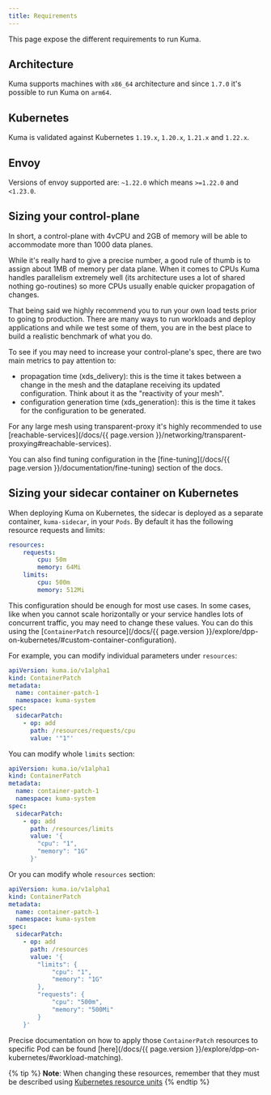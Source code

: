 ```yaml
---
title: Requirements
---
```


This page expose the different requirements to run Kuma.

## Architecture

Kuma supports machines with `x86_64` architecture and since `1.7.0` it's possible to run Kuma on `arm64`.

## Kubernetes

Kuma is validated against Kubernetes `1.19.x`, `1.20.x`, `1.21.x` and `1.22.x`.

## Envoy

Versions of envoy supported are: `~1.22.0` which means `>=1.22.0` and `<1.23.0`.

## Sizing your control-plane

In short, a control-plane with 4vCPU and 2GB of memory will be able to accommodate more than 1000 data planes.

While it's really hard to give a precise number, a good rule of thumb is to assign about 1MB of memory per data plane.
When it comes to CPUs Kuma handles parallelism extremely well (its architecture uses a lot of shared nothing go-routines) so more CPUs usually enable quicker propagation of changes.

That being said we highly recommend you to run your own load tests prior to going to production.
There are many ways to run workloads and deploy applications and while we test some of them, you are in the best place to build a realistic benchmark of what you do.

To see if you may need to increase your control-plane's spec, there are two main metrics to pay attention to:

- propagation time (xds_delivery): this is the time it takes between a change in the mesh and the dataplane receiving its updated configuration. Think about it as the "reactivity of your mesh".
- configuration generation time (xds_generation): this is the time it takes for the configuration to be generated.

For any large mesh using transparent-proxy it's highly recommended to use [reachable-services](/docs/{{ page.version }}/networking/transparent-proxying#reachable-services).

You can also find tuning configuration in the [fine-tuning](/docs/{{ page.version }}/documentation/fine-tuning) section of the docs.

## Sizing your sidecar container on Kubernetes

When deploying Kuma on Kubernetes, the sidecar is deployed as a separate container, `kuma-sidecar`, in your `Pods`. By default it has the following resource requests and limits:

```yaml
resources:
    requests:
        cpu: 50m
        memory: 64Mi
    limits:
        cpu: 500m
        memory: 512Mi
```

This configuration should be enough for most use cases. In some cases, like when you cannot scale horizontally or your service handles lots of concurrent traffic, you may need to change these values. You can do this using the [`ContainerPatch` resource](/docs/{{ page.version }}/explore/dpp-on-kubernetes/#custom-container-configuration). 

For example, you can modify individual parameters under `resources`:

```yaml
apiVersion: kuma.io/v1alpha1
kind: ContainerPatch
metadata:
  name: container-patch-1
  namespace: kuma-system
spec:
  sidecarPatch:
    - op: add
      path: /resources/requests/cpu
      value: '"1"'
```

You can modify whole `limits` section:

```yaml
apiVersion: kuma.io/v1alpha1
kind: ContainerPatch
metadata:
  name: container-patch-1
  namespace: kuma-system
spec:
  sidecarPatch:
    - op: add
      path: /resources/limits
      value: '{
        "cpu": "1",
        "memory": "1G"
      }'
```

Or you can modify whole `resources` section:

```yaml
apiVersion: kuma.io/v1alpha1
kind: ContainerPatch
metadata:
  name: container-patch-1
  namespace: kuma-system
spec:
  sidecarPatch:
    - op: add
      path: /resources
      value: '{
        "limits": {
            "cpu": "1",
            "memory": "1G"
        },
        "requests": {
            "cpu": "500m",
            "memory": "500Mi"
        }
    }'
```

Precise documentation on how to apply those `ContainerPatch` resources to specific Pod can be found [here](/docs/{{ page.version }}/explore/dpp-on-kubernetes/#workload-matching).

{% tip %}
**Note**: When changing these resources, remember that they must be described using [Kubernetes resource units](https://kubernetes.io/docs/concepts/configuration/manage-resources-containers/#resource-units-in-kubernetes)
{% endtip %} 
